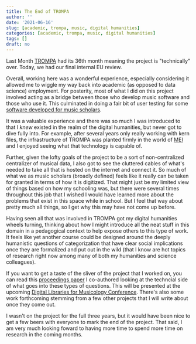 ```yaml
---
title: The End of TROMPA
author: ''
date: '2021-06-16'
slug: [academic, trompa, music, digital humanities]
categories: [academic, trompa, music, digital humanities]
tags: []
draft: no
---
```


Last Month [TROMPA](https://trompamusic.eu/) had its 36th month meaning the project is "technically" over.
Today, we had our final internal EU review. 

Overall, working here was a wonderful experience, especially considering it allowed me to wiggle my way back into academic (as opposed to data science) employment.
For posterity, most of what I did on this project involved acting as a bridge between those who develop music software and those who use it.
This culminated in doing a fair bit of user testing for some [software developed for music scholars](https://trompamusic.github.io/music-scholars-annotator/).

It was a valuable experience and there was so much I was introduced to that I _knew_ existed in the realm of the digital humanities, but never got to dive fully into.
For example, after several years only really working with kern files, the infrastructure of TROMPA was planted firmly in the world of [MEI](https://music-encoding.org/) and I enjoyed seeing what that technology is capable of. 

Further, given the lofty goals of the project to be a sort of non-centralized centralizer of musical data, I also got to see the cluttered cables of what's needed to take all that is hosted on the internet and connect it.
So much of what we as music scholars (broadly defined) feels like it really can be taken for granted in terms of how it is digitized.
That might just be my limited view of things based on how my schooling was, but there were several times throughout this job that I wished I would have learned more about the problems that exist in this space while in school.
But I feel that way about pretty much all things, so I get why this may have not come up before. 

Having seen all that was involved in TROMPA got my digital humanities wheels turning, thinking about how I might introduce all the neat stuff in this domain in a pedagogical context to help expose others to this type of work.
It feels like yet another course could be designed around the deeply humanistic questions of categorization that have clear social implications once they are formalized and put out in the wild (that I know are hot topics of research right now among many of both my humanities and science colleagues).

If you want to get a taste of the sliver of the project that I worked on, you can read this [proceedings paper](https://davidjohnbaker.rbind.io/academic/papers/weigl_dlfm_2021.pdf) I co-authored looking at the techncial side of what goes into these types of questions.
This will be presented at the upcoming [Digital Libraries for Musicology Conference](https://dlfm.web.ox.ac.uk/2021-programme).
There's also some work forthcoming stemming from a few other projects that I will write about once they come out. 

I wasn't on the project for the full three years, but it would have been nice to get a few beers with everyone to mark the end of the project.
That said, I am very much looking foward to having more time to spend more time on research in the coming months. 



